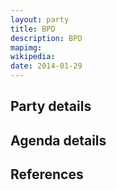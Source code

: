 ```yaml
---
layout: party
title: BPD
description: BPD
mapimg: 
wikipedia: 
date: 2014-01-29
---
```

## Party details


## Agenda details


## References
